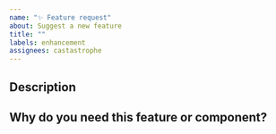```yaml
---
name: "✨ Feature request"
about: Suggest a new feature
title: ""
labels: enhancement
assignees: castastrophe
---
```


## Description

<!-- Describe your suggested feature in detail -->

## Why do you need this feature or component?

<!-- Tell us what this solves or why this is important to your use case -->

<!-- Thanks for taking the time to report this issue! I'll respond as soon as I am able. -->
